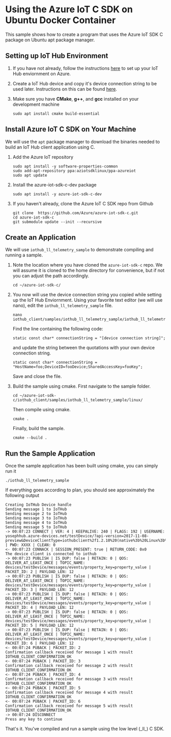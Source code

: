 # Using the Azure IoT C SDK on Ubuntu Docker Container

This sample shows how to create a program that uses the Azure IoT SDK C package on Ubuntu apt package manager.

## Setting up IoT Hub Environment

1. If you have not already, follow the instructions [here](link!) to set up your IoT Hub enviornment on Azure.

2. Create a IoT Hub device and copy it's device connection string to be used later. Instructions on this can be found [here](link!).

3. Make sure you have **CMake**, **g++**, and **gcc** installed on your development machine

    ```Shell
    sudo apt install cmake build-essential
    ```

## Install Azure IoT C SDK on Your Machine

We will use the `apt` package manager to download the binaries needed to build an IoT Hub client application using C.

1. Add the Azure IoT repository

    ```Shell
    sudo apt install -y software-properties-common
    sudo add-apt-repository ppa:aziotsdklinux/ppa-azureiot
    sudo apt update
    ```

2. Install the azure-iot-sdk-c-dev package

    ```Shell
    sudo apt install -y azure-iot-sdk-c-dev
    ```

3. If you haven't already, clone the Azure IoT C SDK repo from Github

    ```Shell
    git clone  https://github.com/Azure/azure-iot-sdk-c.git
    cd azure-iot-sdk-c
    git submodule update --init --recursive
    ```

## Create an Application

We will use `iothub_ll_telemetry_sample` to demonstrate compiling and running a sample.

1. Note the location where you have cloned the `azure-iot-sdk-c` repo. We will assume it is cloned to the home directory for convenience, but if not you can adjust the path accordingly.

   ```Shell
   cd ~/azure-iot-sdk-c/
   ```

2. You now will use the device connection string you copied while setting up the IoT Hub Enviornment. Using your favorite text editor (we will use nano), edit the `iothub_ll_telemetry_sample` file.

    ```Shell
    nano iothub_client/samples/iothub_ll_telemetry_sample/iothub_ll_telemetry_sample.c
    ```

    Find the line containing the following code:

    ```Shell
    static const char* connectionString = "[device connection string]";
    ```

    and update the string between the quotations with your own device connection string.

    ```Shell
    static const char* connectionString = "HostName=foo;DeviceID=fooDevice;SharedAccessKey=fooKey";
    ```

    Save and close the file.

3. Build the sample using cmake. First navigate to the sample folder.

    ```Shell
    cd ~/azure-iot-sdk-c/iothub_client/samples/iothub_ll_telemetry_sample/linux/
    ```

    Then compile using cmake.

    ```Shell
    cmake .
    ```

    Finally, build the sample.

    ```Shell
    cmake --build .
    ```

## Run the Sample Application

Once the sample application has been built using cmake, you can simply run it

```Shell
./iothub_ll_telemetry_sample
```

If everything goes according to plan, you should see approximately the following output

```Shell
Creating IoTHub Device handle
Sending message 1 to IoTHub
Sending message 2 to IoTHub
Sending message 3 to IoTHub
Sending message 4 to IoTHub
Sending message 5 to IoTHub
-> 00:07:23 CONNECT | VER: 4 | KEEPALIVE: 240 | FLAGS: 192 | USERNAME: yosephhub.azure-devices.net/testDevice/?api-version=2017-11-08-preview&DeviceClientType=iothubclient%2f1.2.10%20(native%3b%20Linux%3b%20x86_64) | PWD: XXXX | CLEAN: 0
<- 00:07:23 CONNACK | SESSION_PRESENT: true | RETURN_CODE: 0x0
The device client is connected to iothub
-> 00:07:23 PUBLISH | IS_DUP: false | RETAIN: 0 | QOS: DELIVER_AT_LEAST_ONCE | TOPIC_NAME: devices/testDevice/messages/events/property_key=property_value | PACKET_ID: 2 | PAYLOAD_LEN: 12
-> 00:07:23 PUBLISH | IS_DUP: false | RETAIN: 0 | QOS: DELIVER_AT_LEAST_ONCE | TOPIC_NAME: devices/testDevice/messages/events/property_key=property_value | PACKET_ID: 3 | PAYLOAD_LEN: 12
-> 00:07:23 PUBLISH | IS_DUP: false | RETAIN: 0 | QOS: DELIVER_AT_LEAST_ONCE | TOPIC_NAME: devices/testDevice/messages/events/property_key=property_value | PACKET_ID: 4 | PAYLOAD_LEN: 12
-> 00:07:23 PUBLISH | IS_DUP: false | RETAIN: 0 | QOS: DELIVER_AT_LEAST_ONCE | TOPIC_NAME: devices/testDevice/messages/events/property_key=property_value | PACKET_ID: 5 | PAYLOAD_LEN: 12
-> 00:07:23 PUBLISH | IS_DUP: false | RETAIN: 0 | QOS: DELIVER_AT_LEAST_ONCE | TOPIC_NAME: devices/testDevice/messages/events/property_key=property_value | PACKET_ID: 6 | PAYLOAD_LEN: 12
<- 00:07:24 PUBACK | PACKET_ID: 2
Confirmation callback received for message 1 with result IOTHUB_CLIENT_CONFIRMATION_OK
<- 00:07:24 PUBACK | PACKET_ID: 3
Confirmation callback received for message 2 with result IOTHUB_CLIENT_CONFIRMATION_OK
<- 00:07:24 PUBACK | PACKET_ID: 4
Confirmation callback received for message 3 with result IOTHUB_CLIENT_CONFIRMATION_OK
<- 00:07:24 PUBACK | PACKET_ID: 5
Confirmation callback received for message 4 with result IOTHUB_CLIENT_CONFIRMATION_OK
<- 00:07:24 PUBACK | PACKET_ID: 6
Confirmation callback received for message 5 with result IOTHUB_CLIENT_CONFIRMATION_OK
-> 00:07:24 DISCONNECT
Press any key to continue
```

That's it. You've compiled and run a sample using the low level (\_ll\_) C SDK.